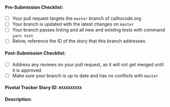 <!-- Pull Request Template -->

<!-- IMPORTANT: review the links below for detailed contributing and pull request guidelines -->
<!-- Contributing guidelines: https://github.com/CodeForSocialGood/calltocode.org/blob/master/docs/CONTRIBUTING.md -->
<!-- Pull requests: https://github.com/CodeForSocialGood/calltocode.org/blob/master/docs/CONTRIBUTING.md#pr -->

#### Pre-Submission Checklist:
<!-- After creating the pull request, tick the boxes below that are completed -->
<!-- Make sure you've completed all of the following before submitting your pull request: -->

- [ ] Your pull request targets the `master` branch of calltocode.org
- [ ] Your branch is updated with the latest changes on `master`
- [ ] Your branch passes linting and all new and existing tests with command `yarn test`
- [ ] Below, reference the ID of the story that this branch addresses

#### Post-Submission Checklist:
<!-- After creating the pull request, tick the boxes below that are completed -->
<!-- Make sure you keep up with your pull request after submission, until it is merged: -->

- [ ] Address any reviews on your pull request, as it will not get merged until it is approved
- [ ] Make sure your branch is up to date and has no conflicts with `master`

#### Pivotal Tracker Story ID: `#XXXXXXXXX`
<!-- Replace the `XXXXXXXXX` in the line above with the story's ID -->

#### Description:
<!-- Put a description of your changes here (if necessary) -->

